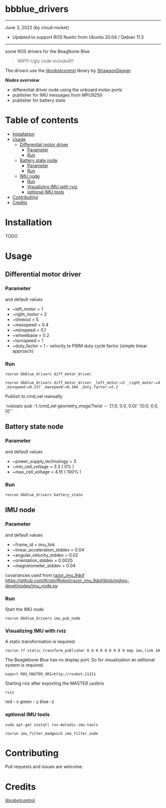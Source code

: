 # bbblue_drivers

---
June 3, 2022 (by cloud-rocket)

* Updated to support ROS Nuetic from Ubuntu 20.04 / Debian 11.3


---


some ROS drivers for the Beaglbone Blue

>WIP!!! Ugly code included!!!

The drivers use the [librobotcontrol](https://github.com/StrawsonDesign/librobotcontrol) library by [StrawsonDesign](https://github.com/StrawsonDesign)

_**Nodes overview**_

*   differential driver node using the onboard motor ports
*   publisher for IMU messages from MPU9250
*   publisher for battery state

# Table of contents
* [Installation](#installation)
* [Usage](#usage)
   * [Differential motor driver](#differential-motor-driver)
      * [Parameter](#parameter)
      * [Run](#run)
   * [Battery state node](#battery-state-node)
      * [Parameter](#parameter-1)
      * [Run](#run-1)
   * [IMU node](#imu-node)
      * [Run](#run-2)
      * [Visualizing IMU with rviz](#visualizing-imu-with-rviz)
      * [optional IMU tools](#optional-imu-tools)
* [Contributing](#contributing)
* [Credits](#credits)

# Installation

TODO

# Usage
## Differential motor driver

### Parameter
and default values

*   ~left_motor = 1
*   ~right_motor = 2
*   ~timeout = 5
*   ~maxspeed = 0.4
*   ~minspeed = 0.1
*   ~wheelbase = 0.2
*   ~turnspeed = 1
*   ~duty_factor = 1  - velocity to PWM duty cycle factor (simple linear approach)

### Run

`rosrun bbblue_drivers diff_motor_driver`

`rosrun bbblue_drivers diff_motor_driver _left_motor:=3 _right_motor:=4 _minspeed:=0.137 _maxspeed:=0.364 _duty_factor:=2.2`

Publish to cmd_vel manually

`rostopic pub -1 /cmd_vel geometry_msgs/Twist -- '[1.0, 0.0, 0.0]' '[0.0, 0.0, 0]'``

## Battery state node
### Parameter
and default values

*   ~power_supply_technology = 3
*   ~min_cell_voltage = 3.3 ( 0% )
*   ~max_cell_voltage = 4.15 ( 100% )


### Run

`rosrun bbblue_drivers battery_state`



## IMU node

### Parameter
and default values

*   ~frame_id = imu_link
*   ~linear_acceleration_stddev = 0.04
*   ~angular_velocity_stddev = 0.02
*   ~orientation_stddev = 0.0025
*   ~magnetometer_stddev = 0.04 

covariances used from [razor_imu_9dof](https://github.com/KristofRobot/razor_imu_9dof/) https://github.com/KristofRobot/razor_imu_9dof/blob/indigo-devel/nodes/imu_node.py

### Run

Start the IMU node

`rosrun bbblue_drivers imu_pub_node`

### Visualizing IMU with rviz

A static transformation is required:

`rosrun tf static_transform_publisher 0.0 0.0 0.0 0 0 0 map imu_link 10`

The Beaglebone Blue has no display port. So for visualization an aditional system is required.

`export ROS_MASTER_URI=http://rosbot:11311`

Starting rviz after exporting the MASTER usxbrix

`rviz`

red - x green - y blue -z

### optional IMU tools

`sudo apt-get install ros-melodic-imu-tools`

`rosrun imu_filter_madgwick imu_filter_node`

# Contributing

Pull requests and issues are welcome.

# Credits
[librobotcontrol](https://github.com/StrawsonDesign/librobotcontrol)
